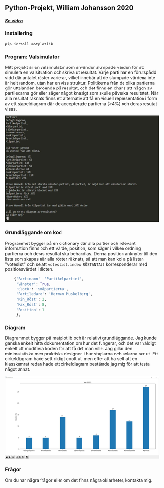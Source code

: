 ## Python-Projekt, William Johansson 2020
##### [Se video](https://web.microsoftstream.com/video/722fac76-959b-45fc-8379-93f834fba199 "Microsoft Stream Video")

### Installering
``` python
pip install matplotlib
```
### Program: Valsimulator
Mitt projekt är en valsimulator som använder slumpade värden för att simulera en valsituation och skriva ut resultat. Varje parti har en förutspådd vidd där antalet röster varierar, vilket innebär att de slumpade värdena inte är helt random, utan har en viss struktur. Politikerna från de olika partierna gör uttalanden beroende på resultat, och det finns en chans att någon av partiledarna gör eller säger något knasigt som skulle påverka resultatet. När alla resultat räknats finns ett alternativ att få en visuell representation i form av ett stapeldiagram där de accepterade partierna (>4%) och deras resutat visas.

![alt_text](https://raw.githubusercontent.com/abbindustrigymnasium/programmering-1-miniprojekt-abbwiljoh/master/bilder/Val_TerminalBild.jpg "Terminalen från Val.py")

### Grundläggande om kod
Programmet bygger på en dictionary där alla partier och relevant information finns och ett värde, position, som säger i vilken ordning partierna och deras resultat ska behandlas. Denna position anknyter till den lista som skapas när alla röster räknats, så att man kan kolla på listan "voteslist" och se att ```voteslist.index(RÖSTANTAL)``` korresponderar med positionsvärdet i dicten.
```python
    {'Partinamn': 'Partikelpartiet',
     'Vänster': True,
     'Block': 'Småpartierna',
     'Partiledare': 'Herman Muskelberg',
     'Min_Röst': 2,
     'Max_Röst': 8,
     'Position': 1
     },
```

### Diagram
Diagrammet bygger på matplotlib och är relativt grundläggande. Jag kunde ganska enkelt hitta dokumentation om hur det fungerar, och det var väldigt enkelt att modifiera koden för att få det man ville. Jag gillar den minimalistiska men praktiska designen i hur staplarna och axlarna ser ut. Ett cirkeldiagram hade sett riktigt coolt ut, men efter att ha sett att en klasskamrat redan hade ett cirkeldiagram bestämde jag mig för att testa något annat.

![alt_text](https://raw.githubusercontent.com/abbindustrigymnasium/programmering-1-miniprojekt-abbwiljoh/master/bilder/Valresultat_bild.jpg "Diagram från Val.py")

### Frågor
Om du har några frågor eller om det finns några oklarheter, kontakta mig.
